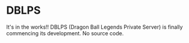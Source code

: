 # DBLPS
It's in the works!! DBLPS (Dragon Ball Legends Private Server) is finally commencing its development. No source code.
